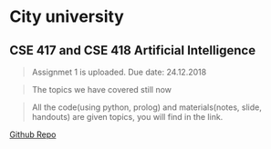 # City university

## CSE 417 and CSE 418 Artificial Intelligence

> Assignmet 1 is uploaded. Due date: 24.12.2018

> The topics we have covered still now


> All the code(using python, prolog) and materials(notes, slide, handouts) are given topics, you will find in the link.

[Github Repo](https://suptaphilip.github.io/Artificial-Intelligence/)
